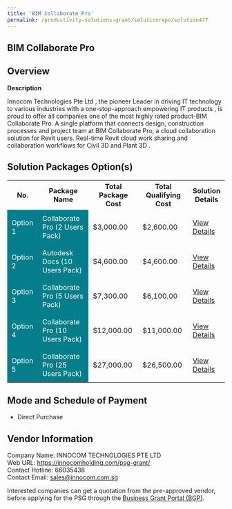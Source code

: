 ```yaml
---
title: 'BIM Collaborate Pro'
permalink: /productivity-solutions-grant/solutionrepo/solution477
---
```


## BIM Collaborate Pro

## Overview

**Description**

Innocom Technologies Pte Ltd , the pioneer Leader in driving IT technology to various industries with a one-stop-approach empowering IT products , is proud to offer all companies one of the most highly rated product-BIM Collaborate Pro. A single platform that connects design, construction processes and project team at BIM Collaborate Pro, a cloud collaboration solution for Revit users. Real-time Revit cloud work sharing and collaboration workflows for Civil 3D and Plant 3D .

## Solution Packages Option(s)

<table>
<tr>
<th><b>No.</b></th>
<th><b>Package Name</b></th>
<th><b>Total Package Cost</b></th>
<th><b>Total Qualifying Cost</b></th>
<th><b>Solution Details</b></th>
</tr>
<tr>
<td style='padding: 10px; background-color: #037E8A; color: #FFFFFF;'>Option 1</td>
<td style='padding: 10px; background-color: #037E8A; color: #FFFFFF;'>Collaborate Pro (2 Users Pack)</td>
<td style='padding: 10px;'>$3,000.00</td>
<td style='padding: 10px;'>$2,600.00</td>
<td style='padding: 10px;'><a href='/images/psg/Innocom_BIM_Collaborate_Pro_Desensitised_Part1.pdf' target='_blank'>View Details</a></td>
</tr>
<tr>
<td style='padding: 10px; background-color: #037E8A; color: #FFFFFF;'>Option 2</td>
<td style='padding: 10px; background-color: #037E8A; color: #FFFFFF;'>Autodesk Docs (10 Users Pack)</td>
<td style='padding: 10px;'>$4,600.00</td>
<td style='padding: 10px;'>$4,600.00</td>
<td style='padding: 10px;'><a href='/images/psg/Innocom_BIM_Collaborate_Pro_Desensitised_Part2.pdf' target='_blank'>View Details</a></td>
</tr>
<tr>
<td style='padding: 10px; background-color: #037E8A; color: #FFFFFF;'>Option 3</td>
<td style='padding: 10px; background-color: #037E8A; color: #FFFFFF;'> Collaborate Pro (5 Users Pack)</td>
<td style='padding: 10px;'>$7,300.00</td>
<td style='padding: 10px;'>$6,100.00</td>
<td style='padding: 10px;'><a href='/images/psg/Innocom_BIM_Collaborate_Pro_Desensitised_Part3.pdf' target='_blank'>View Details</a></td>
</tr>
<tr>
<td style='padding: 10px; background-color: #037E8A; color: #FFFFFF;'>Option 4</td>
<td style='padding: 10px; background-color: #037E8A; color: #FFFFFF;'>Collaborate Pro (10 Users Pack)</td>
<td style='padding: 10px;'>$12,000.00</td>
<td style='padding: 10px;'>$11,000.00</td>
<td style='padding: 10px;'><a href='/images/psg/Innocom_BIM_Collaborate_Pro_Desensitised_Part4.pdf' target='_blank'>View Details</a></td>
</tr>
<tr>
<td style='padding: 10px; background-color: #037E8A; color: #FFFFFF;'>Option 5</td>
<td style='padding: 10px; background-color: #037E8A; color: #FFFFFF;'>Collaborate Pro (25 Users Pack)</td>
<td style='padding: 10px;'>$27,000.00</td>
<td style='padding: 10px;'>$26,500.00</td>
<td style='padding: 10px;'><a href='/images/psg/Innocom_BIM_Collaborate_Pro_Desensitised_Part5.pdf' target='_blank'>View Details</a></td>
</tr>
</table>

## Mode and Schedule of Payment

 - Direct Purchase

## Vendor Information

 Company Name: INNOCOM TECHNOLOGIES PTE LTD <br>Web URL: https://innocomholding.com/psg-grant/ <br>Contact Hotline: 66035438 <br>Contact Email: sales@innocom.com.sg <br>

Interested companies can get a quotation from the pre-approved vendor, before applying for the PSG through the <a href='https://www.businessgrants.gov.sg/' target='_blank' rel='noopener'>Business Grant Portal (BGP)</a>.

<script src="/jquery/resize-tables.js"></script>
